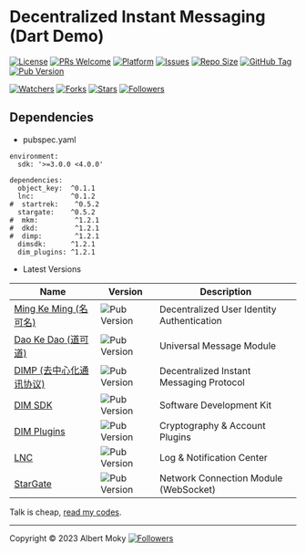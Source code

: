 # Decentralized Instant Messaging (Dart Demo)

[![License](https://img.shields.io/github/license/dimchat/demo-dart)](https://github.com/dimchat/demo-dart/blob/master/LICENSE)
[![PRs Welcome](https://img.shields.io/badge/PRs-welcome-brightgreen.svg)](https://github.com/dimchat/demo-dart/pulls)
[![Platform](https://img.shields.io/badge/Platform-Dart%203-brightgreen.svg)](https://github.com/dimchat/demo-dart/wiki)
[![Issues](https://img.shields.io/github/issues/dimchat/demo-dart)](https://github.com/dimchat/demo-dart/issues)
[![Repo Size](https://img.shields.io/github/repo-size/dimchat/demo-dart)](https://github.com/dimchat/demo-dart/archive/refs/heads/main.zip)
[![GitHub Tag](https://img.shields.io/github/tag/dimchat/demo-dart)](https://github.com/dimchat/demo-dart/tags)
[![Pub Version](https://img.shields.io/pub/v/dim_client)](https://github.com/dimchat/demo-dart/tags)

[![Watchers](https://img.shields.io/github/watchers/dimchat/demo-dart)](https://github.com/dimchat/demo-dart/watchers)
[![Forks](https://img.shields.io/github/forks/dimchat/demo-dart)](https://github.com/dimchat/demo-dart/forks)
[![Stars](https://img.shields.io/github/stars/dimchat/demo-dart)](https://github.com/dimchat/demo-dart/stargazers)
[![Followers](https://img.shields.io/github/followers/dimchat)](https://github.com/orgs/dimchat/followers)

## Dependencies

* pubspec.yaml

```
environment:
  sdk: '>=3.0.0 <4.0.0'

dependencies:
  object_key:  ^0.1.1
  lnc:         ^0.1.2
#  startrek:    ^0.5.2
  stargate:    ^0.5.2
#  mkm:         ^1.2.1
#  dkd:         ^1.2.1
#  dimp:        ^1.2.1
  dimsdk:      ^1.2.1
  dim_plugins: ^1.2.1
```

* Latest Versions

| Name | Version | Description |
|------|---------|-------------|
| [Ming Ke Ming (名可名)](https://pub.dev/packages/mkm) | ![Pub Version](https://img.shields.io/pub/v/mkm) | Decentralized User Identity Authentication |
| [Dao Ke Dao (道可道)](https://pub.dev/packages/dkd) | ![Pub Version](https://img.shields.io/pub/v/dkd) | Universal Message Module |
| [DIMP (去中心化通讯协议)](https://pub.dev/packages/dimp) | ![Pub Version](https://img.shields.io/pub/v/dimp) | Decentralized Instant Messaging Protocol |
| [DIM SDK](https://pub.dev/packages/dimsdk) | ![Pub Version](https://img.shields.io/pub/v/dimsdk) | Software Development Kit |
| [DIM Plugins](https://pub.dev/packages/dim_plugins) | ![Pub Version](https://img.shields.io/pub/v/dim_plugins) | Cryptography & Account Plugins |
| [LNC](https://pub.dev/packages/lnc) | ![Pub Version](https://img.shields.io/pub/v/lnc) | Log & Notification Center |
| [StarGate](https://pub.dev/packages/stargate) | ![Pub Version](https://img.shields.io/pub/v/stargate) | Network Connection Module (WebSocket) |

Talk is cheap, [read my codes](https://github.com/dimchat/demo-dart).

----

Copyright &copy; 2023 Albert Moky
[![Followers](https://img.shields.io/github/followers/moky)](https://github.com/moky?tab=followers)
